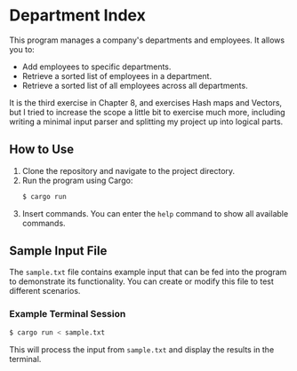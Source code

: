 # Department Index

This program manages a company's departments and employees. It allows you to:
- Add employees to specific departments.
- Retrieve a sorted list of employees in a department.
- Retrieve a sorted list of all employees across all departments.

It is the third exercise in Chapter 8, and exercises Hash maps and Vectors, but I tried to increase the scope a little bit to exercise much more, including writing a minimal input parser and splitting my project up into logical parts.

## How to Use

1. Clone the repository and navigate to the project directory.
2. Run the program using Cargo:
   ```bash
   $ cargo run
   ```
3. Insert commands. You can enter the `help` command to show all available commands.

## Sample Input File

The `sample.txt` file contains example input that can be fed into the program to demonstrate its functionality. You can create or modify this file to test different scenarios.

### Example Terminal Session

```bash
$ cargo run < sample.txt
```

This will process the input from `sample.txt` and display the results in the terminal.
